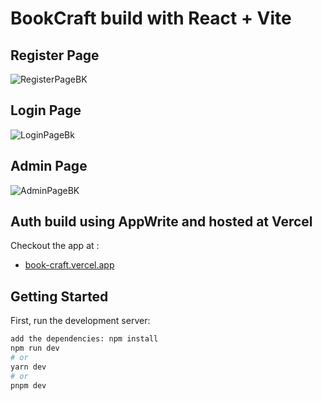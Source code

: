 # BookCraft build with React + Vite

## Register Page

![RegisterPageBK](https://github.com/Adithej/book-craft/assets/32978688/6b4db240-d646-4ffc-af21-0a7f3eb0cc98)

## Login Page

![LoginPageBk](https://github.com/Adithej/book-craft/assets/32978688/065fb7b7-7f15-4421-af8e-4ccef378849c)

## Admin Page

![AdminPageBK](https://github.com/Adithej/book-craft/assets/32978688/9fe0cfc3-0d27-423c-b69b-a093a570f184)

## Auth build using AppWrite and hosted at Vercel

Checkout the app at :

- [book-craft.vercel.app](https://book-craft.vercel.app/)

## Getting Started

First, run the development server:

```bash
add the dependencies: npm install
npm run dev
# or
yarn dev
# or
pnpm dev
```
